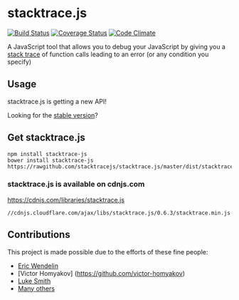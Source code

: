 stacktrace.js
===============
[![Build Status](https://travis-ci.org/stacktracejs/stacktrace.js.svg?branch=master)](https://travis-ci.org/stacktracejs/stacktrace.js) [![Coverage Status](https://img.shields.io/coveralls/stacktracejs/stacktrace.js.svg)](https://coveralls.io/r/stacktracejs/stacktrace.js?branch=master) [![Code Climate](https://codeclimate.com/github/stacktracejs/stacktrace.js.png)](https://codeclimate.com/github/stacktracejs/stacktrace.js)

A JavaScript tool that allows you to debug your JavaScript by giving you a [stack trace](http://en.wikipedia.org/wiki/Stack_trace) of function calls leading to an error (or any condition you specify)

## Usage
stacktrace.js is getting a new API! 

Looking for the [stable version](https://github.com/stacktracejs/stacktrace.js/tree/stable)? 

## Get stacktrace.js
```
npm install stacktrace-js
bower install stacktrace-js
https://rawgithub.com/stacktracejs/stacktrace.js/master/dist/stacktrace.min.js
```

### stacktrace.js is available on cdnjs.com
https://cdnjs.com/libraries/stacktrace.js

`//cdnjs.cloudflare.com/ajax/libs/stacktrace.js/0.6.3/stacktrace.min.js`

## Contributions  

This project is made possible due to the efforts of these fine people:

* [Eric Wendelin](http://www.eriwen.com)
* [Victor Homyakov] (https://github.com/victor-homyakov)
* [Luke Smith](http://lucassmith.name/)
* [Many others](https://github.com/stacktracejs/stacktrace.js/graphs/contributors)
